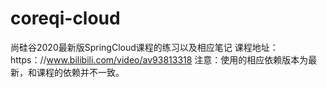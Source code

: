 # coreqi-cloud
尚硅谷2020最新版SpringCloud课程的练习以及相应笔记
课程地址：https：//www.bilibili.com/video/av93813318
注意：使用的相应依赖版本为最新，和课程的依赖并不一致。
